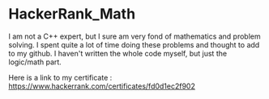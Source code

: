 # HackerRank_Math

I am not a C++ expert, but I sure am very fond of mathematics and problem solving. I spent quite a lot of time doing these problems and thought to add to my github.
I haven't written the whole code myself, but just the logic/math part.

Here is a link to my certificate : https://www.hackerrank.com/certificates/fd0d1ec2f902
